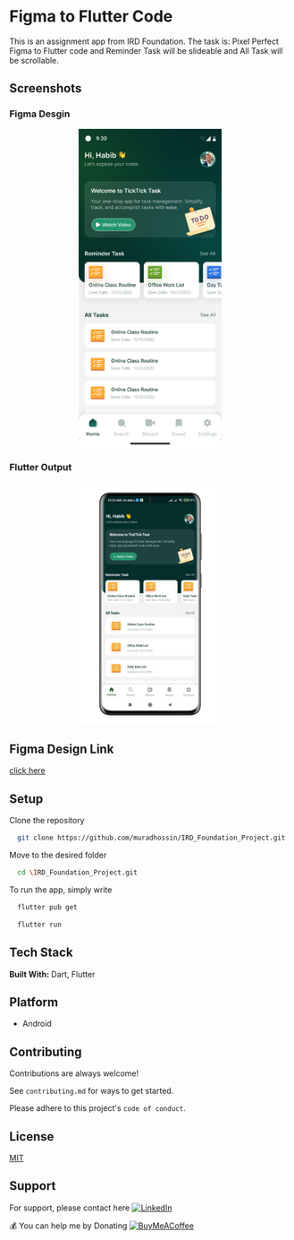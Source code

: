 
# Figma to Flutter Code

This is an assignment app from IRD Foundation. The task is: Pixel Perfect Figma to Flutter code and Reminder Task will be slideable and All Task will be scrollable.
## Screenshots

### Figma Desgin
<p align="center">
  <img src="images/screenshots/Inter View work.png" width="256" hspace="4">
</p>

### Flutter Output
<p align="center">
  <img src="images/screenshots/photo_2023-02-03_10-54-58.jpg" width="256" hspace="4">
</p>

## Figma Design Link

[click here](https://www.figma.com/file/d6wSu91ZIszLJlD5H4hUoN/Intern-Developer-(Copy)?node-id=0%3A1&t=SSO2zzzSFxu63Z7I-1)
## Setup

Clone the repository

```bash
  git clone https://github.com/muradhossin/IRD_Foundation_Project.git
```
Move to the desired folder

```bash
  cd \IRD_Foundation_Project.git
```
To run the app, simply write

```bash
  flutter pub get
```
```bash
  flutter run
```
## Tech Stack

**Built With:** Dart, Flutter


## Platform

- Android


## Contributing

Contributions are always welcome!

See `contributing.md` for ways to get started.

Please adhere to this project's `code of conduct`.


## License

[MIT](https://choosealicense.com/licenses/mit/)


## Support

For support, please contact here [![LinkedIn](https://img.shields.io/badge/LinkedIn-%230077B5.svg?logo=linkedin&logoColor=white)](https://linkedin.com/in/md-murad-hossin)

  💰 You can help me by Donating
  [![BuyMeACoffee](https://img.shields.io/badge/Buy%20Me%20a%20Coffee-ffdd00?style=for-the-badge&logo=buy-me-a-coffee&logoColor=black)](https://buymeacoffee.com/muradhossin) 
